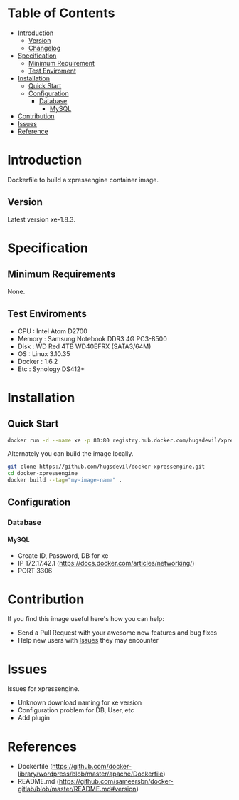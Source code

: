 # Table of Contents
- [Introduction](#introduction)
  - [Version](#version)
  - [Changelog](CHANGELOG.md)
- [Specification](#specification)
  - [Minimum Requirement](#minimum-requirement)
  - [Test Enviroment](#test-enviroment)
- [Installation](#installation)
  - [Quick Start](#quick-start)
  - [Configuration](#configuration)
    - [Database](#database)
      - [MySQL](#mysql)
- [Contribution](#contribution)
- [Issues](#issues)
- [Reference](#reference)

# Introduction
Dockerfile to build a xpressengine container image.

## Version
Latest version xe-1.8.3.

# Specification

## Minimum Requirements
None.

## Test Enviroments
- CPU : Intel Atom D2700
- Memory : Samsung Notebook DDR3 4G PC3-8500
- Disk : WD Red 4TB WD40EFRX (SATA3/64M)
- OS : Linux 3.10.35
- Docker : 1.6.2
- Etc : Synology DS412+

# Installation

## Quick Start
```bash
docker run -d --name xe -p 80:80 registry.hub.docker.com/hugsdevil/xpressengine:latest
```

Alternately you can build the image locally.

```bash
git clone https://github.com/hugsdevil/docker-xpressengine.git
cd docker-xpressengine
docker build --tag="my-image-name" .
```

## Configuration

### Database

#### MySQL
- Create ID, Password, DB for xe
- IP 172.17.42.1 (https://docs.docker.com/articles/networking/)
- PORT 3306

# Contribution
If you find this image useful here's how you can help:

- Send a Pull Request with your awesome new features and bug fixes
- Help new users with [Issues](https://github.com/hugsdevil/docker-xpressengine/issues) they may encounter

# Issues
Issues for xpressengine.

- Unknown download naming for xe version
- Configuration problem for DB, User, etc
- Add plugin

# References
- Dockerfile (https://github.com/docker-library/wordpress/blob/master/apache/Dockerfile)
- README.md (https://github.com/sameersbn/docker-gitlab/blob/master/README.md#version)
